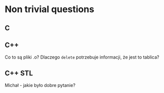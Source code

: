 # Non trivial questions

## C

## C++

Co to są pliki .o?
Dlaczego `delete` potrzebuje informacji, że jest to tablica?

## C++ STL

Michał - jakie było dobre pytanie?
